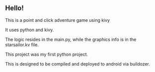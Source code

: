 ## Hello! 
This is a point and click adventure game using kivy 

It uses python and kivy.

The logic resides in the main.py, while the graphics info is in the starsailor.kv file.

This project was my first python project.

This is designed to be compiled and deployed to android via buildozer.

